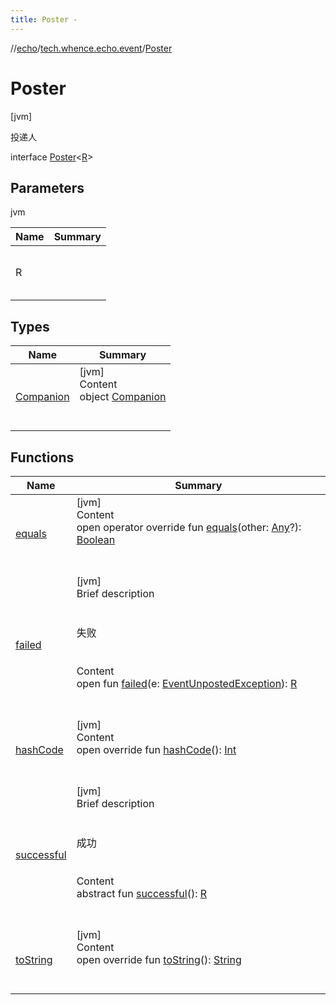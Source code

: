 ```yaml
---
title: Poster -
---
```

//[echo](../../index.md)/[tech.whence.echo.event](../index.md)/[Poster](index.md)



# Poster  
 [jvm] 

投递人

interface [Poster](index.md)<[R](index.md)>   


## Parameters  
  
jvm  
  
|  Name|  Summary| 
|---|---|
| R| <br><br><br><br>
  


## Types  
  
|  Name|  Summary| 
|---|---|
| [Companion](-companion/index.md)| [jvm]  <br>Content  <br>object [Companion](-companion/index.md)  <br><br><br>


## Functions  
  
|  Name|  Summary| 
|---|---|
| [equals](../../tech.whence.echo.webclient.response.exception/-response-unrecognized-exception/index.md#kotlin/Any/equals/#kotlin.Any?/PointingToDeclaration/)| [jvm]  <br>Content  <br>open operator override fun [equals](../../tech.whence.echo.webclient.response.exception/-response-unrecognized-exception/index.md#kotlin/Any/equals/#kotlin.Any?/PointingToDeclaration/)(other: [Any](https://kotlinlang.org/api/latest/jvm/stdlib/kotlin/-any/index.html)?): [Boolean](https://kotlinlang.org/api/latest/jvm/stdlib/kotlin/-boolean/index.html)  <br><br><br>
| [failed](failed.md)| [jvm]  <br>Brief description  <br><br><br>失败<br><br>  <br>Content  <br>open fun [failed](failed.md)(e: [EventUnpostedException](../-event-unposted-exception/index.md)): [R](index.md)  <br><br><br>
| [hashCode](../../tech.whence.echo.webclient.response.exception/-response-unrecognized-exception/index.md#kotlin/Any/hashCode/#/PointingToDeclaration/)| [jvm]  <br>Content  <br>open override fun [hashCode](../../tech.whence.echo.webclient.response.exception/-response-unrecognized-exception/index.md#kotlin/Any/hashCode/#/PointingToDeclaration/)(): [Int](https://kotlinlang.org/api/latest/jvm/stdlib/kotlin/-int/index.html)  <br><br><br>
| [successful](successful.md)| [jvm]  <br>Brief description  <br><br><br>成功<br><br>  <br>Content  <br>abstract fun [successful](successful.md)(): [R](index.md)  <br><br><br>
| [toString](../../tech.whence.echo.webclient.response.exception/-response-unrecognized-exception/index.md#kotlin/Any/toString/#/PointingToDeclaration/)| [jvm]  <br>Content  <br>open override fun [toString](../../tech.whence.echo.webclient.response.exception/-response-unrecognized-exception/index.md#kotlin/Any/toString/#/PointingToDeclaration/)(): [String](https://kotlinlang.org/api/latest/jvm/stdlib/kotlin/-string/index.html)  <br><br><br>


